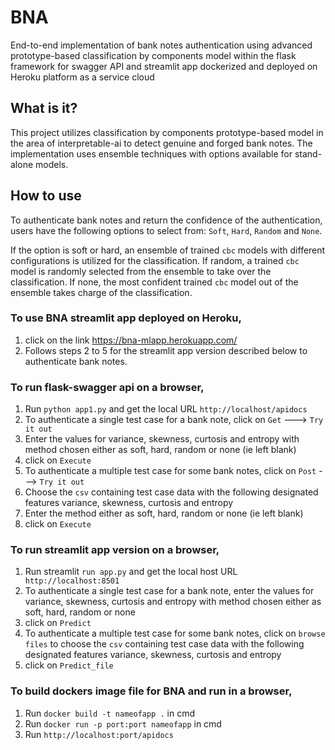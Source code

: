 # BNA

End-to-end implementation of bank notes authentication using advanced prototype-based classification by components model within the flask framework for swagger API and streamlit app dockerized and deployed on Heroku platform as a service cloud

## What is it?
This project utilizes classification by components prototype-based model in the area of interpretable-ai to detect genuine and forged bank notes. The implementation uses ensemble techniques with options available for stand-alone models.

## How to use
To authenticate bank notes and return the confidence of the authentication, users have the following options to select from: ```Soft```, ```Hard```, ```Random``` and ```None```. 

If the option is soft or hard, an ensemble of trained ```cbc``` models with different configurations is utilized for the classification. If random, a trained ```cbc``` model is randomly selected from the ensemble to take over the classification. If none, the most confident trained ```cbc``` model out of the ensemble takes charge of the classification.

### To use BNA streamlit app deployed on Heroku,
1. click on the link https://bna-mlapp.herokuapp.com/
2. Follows steps 2 to 5 for the streamlit app version described below to authenticate bank notes.

### To run flask-swagger api on a browser,
1. Run ```python app1.py``` and get the local URL ```http://localhost/apidocs```
2. To authenticate a single test case for a bank note, click on ```Get``` ---> ```Try it out```
3. Enter the values for variance, skewness, curtosis and entropy with method chosen either as soft, hard, random or none (ie left blank)
4. click on ```Execute```
5. To authenticate a multiple test case for some bank notes, click on ```Post``` ---> ```Try it out```
6. Choose the ```csv``` containing test case data with the following designated features variance, skewness, curtosis and entropy
7. Enter the method either as soft, hard, random or none (ie left blank)
8. click on ```Execute```


### To run streamlit app version on a browser,
1. Run streamlit ```run app.py``` and get the local host URL ``` http://localhost:8501```
2. To authenticate a single test case for a bank note, enter the values for variance, skewness, curtosis and entropy with method chosen either as soft, hard, random or    none
3. click on ```Predict```
4. To authenticate a multiple test case for some bank notes, click on ```browse files``` to choose the ```csv``` containing test case data with the following designated features variance, skewness, curtosis and entropy
5. click on ```Predict_file``` 

### To build dockers image file for BNA and run in a browser,
1. Run ```docker build -t nameofapp .``` in cmd
2. Run ```docker run -p port:port nameofapp``` in cmd
3. Run ```http://localhost:port/apidocs```    





